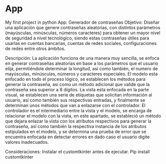 # App
My first project in python 
App: Generador de contraseñas
Objetivo: 
Diseñar una aplicación que genere contraseñas aleatorias, con distintos parámetros (mayúsculas, minúsculas, números caracteres) para obtener un mayor nivel de seguridad a nivel tecnológico, siendo estas contraseñas útiles para usarlas en cuentas bancarias, cuentas de redes sociales, configuraciones de redes entre otros ámbitos.

Descripción: 
La aplicación funciona de una manera muy sencilla, se enfoca en generar contraseñas aleatorias en base a los parámetros que el usuario elija, permitiéndole determinar la longitud, así como también, el numero de mayúsculas, minúsculas, números y caracteres especiales.
El modelo esta enfocado en todo el proceso lógico, se establecen los métodos para generar la contraseña, así como un método adicional que valide que la contraseña sea superior a 8 dígitos.
La vista esta enfocada en la parte visual, se establecen una serie de etiquetas que solicitan información al usuario, así como también sus respectivas entradas, y finalmente se determinan unos métodos que van a enlazarse con el controlador.
El controlador es el intermediario entre la vista y el modelo, se encarga de relacionar el modelo con la vista, en este apartado, se estableció un método que dejara enlazar la vista con los atributos respectivos para generar la contraseña, así como también   la respectiva instancia de los atributos estipulados en el modelo, y se determina una prueba de error que se encuentra enfocada en detectar errores en dado caso el usuario digite valores inadecuados.

Consideraciones:
Instalar el customtkinter antes de ejecutar.
Pip install customtkinter
